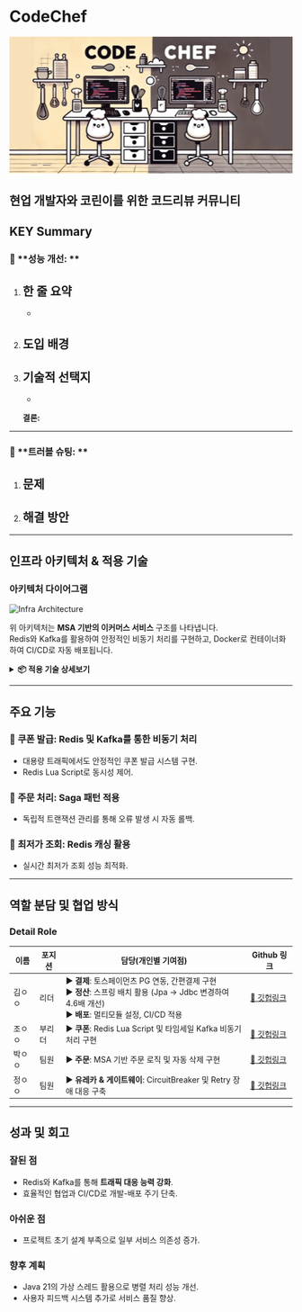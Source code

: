 # CodeChef 

![프로젝트 대표 이미지](./CodeChef.png)

현업 개발자와 코린이를 위한 코드리뷰 커뮤니티
---

## KEY Summary

### 🍁 **성능 개선: **

1. **한 줄 요약**  
   - 
   - 

2. **도입 배경**  
   - 

3. **기술적 선택지**  
   - 
   - 

   **결론:** 

---

### 🍁 **트러블 슈팅: **

1. **문제**  
   - 

2. **해결 방안**  
   - 

---

## 인프라 아키텍처 & 적용 기술

### 아키텍처 다이어그램
![Infra Architecture](./architecture.png)

위 아키텍처는 **MSA 기반의 이커머스 서비스** 구조를 나타냅니다.  
Redis와 Kafka를 활용하여 안정적인 비동기 처리를 구현하고, Docker로 컨테이너화하여 CI/CD로 자동 배포됩니다.

<details>
<summary><b>📦 적용 기술 상세보기</b></summary>

### 💾 **데이터베이스 및 캐싱**
- **Redis**  
  - 실시간 캐싱 및 TTL 설정으로 데이터 최신성 유지.

### 📬 **메시징 시스템**
- **Kafka**  
  - 서비스 간 데이터 일관성 유지와 대용량 메시지 처리.

### 🌐 **운영 및 배포**
- **Docker**  
  - 서비스 컨테이너화를 통해 환경 이식성 확보.
- **Prometheus & Grafana**  
  - 실시간 모니터링으로 시스템 안정성 확보.

</details>

---

## 주요 기능

### 🍁 **쿠폰 발급: Redis 및 Kafka를 통한 비동기 처리**
- 대용량 트래픽에서도 안정적인 쿠폰 발급 시스템 구현.
- Redis Lua Script로 동시성 제어.

### 🍁 **주문 처리: Saga 패턴 적용**
- 독립적 트랜잭션 관리를 통해 오류 발생 시 자동 롤백.

### 🍁 **최저가 조회: Redis 캐싱 활용**
- 실시간 최저가 조회 성능 최적화.

---

## 역할 분담 및 협업 방식

### **Detail Role**

| 이름   | 포지션   | 담당(개인별 기여점)                                                                                                            | Github 링크                       |
|--------|----------|-----------------------------------------------------------------------------------------------------------------------------|-----------------------------------|
| 김ㅇㅇ | 리더     | ▶ **결제**: 토스페이먼츠 PG 연동, 간편결제 구현<br>▶ **정산**: 스프링 배치 활용 (Jpa → Jdbc 변경하여 4.6배 개선)<br>▶ **배포**: 멀티모듈 설정, CI/CD 적용 | [🍁 깃헙링크](https://github.com/kim-user) |
| 조ㅇㅇ | 부리더   | ▶ **쿠폰**: Redis Lua Script 및 타임세일 Kafka 비동기 처리 구현                          | [🍁 깃헙링크](https://github.com/jo-user) |
| 박ㅇㅇ | 팀원     | ▶ **주문**: MSA 기반 주문 로직 및 자동 삭제 구현                                                | [🍁 깃헙링크](https://github.com/park-user) |
| 정ㅇㅇ | 팀원     | ▶ **유레카 & 게이트웨이**: CircuitBreaker 및 Retry 장애 대응 구축 | [🍁 깃헙링크](https://github.com/jung-user) |

---

## 성과 및 회고

### 잘된 점
- Redis와 Kafka를 통해 **트래픽 대응 능력 강화**.
- 효율적인 협업과 CI/CD로 개발-배포 주기 단축.

### 아쉬운 점
- 프로젝트 초기 설계 부족으로 일부 서비스 의존성 증가.

### 향후 계획
- Java 21의 가상 스레드 활용으로 병렬 처리 성능 개선.
- 사용자 피드백 시스템 추가로 서비스 품질 향상.
